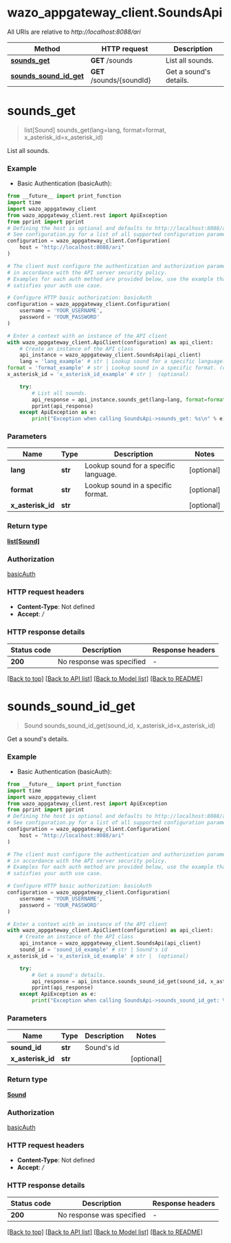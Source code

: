 # wazo_appgateway_client.SoundsApi

All URIs are relative to *http://localhost:8088/ari*

Method | HTTP request | Description
------------- | ------------- | -------------
[**sounds_get**](SoundsApi.md#sounds_get) | **GET** /sounds | List all sounds.
[**sounds_sound_id_get**](SoundsApi.md#sounds_sound_id_get) | **GET** /sounds/{soundId} | Get a sound&#39;s details.


# **sounds_get**
> list[Sound] sounds_get(lang=lang, format=format, x_asterisk_id=x_asterisk_id)

List all sounds.

### Example

* Basic Authentication (basicAuth):
```python
from __future__ import print_function
import time
import wazo_appgateway_client
from wazo_appgateway_client.rest import ApiException
from pprint import pprint
# Defining the host is optional and defaults to http://localhost:8088/ari
# See configuration.py for a list of all supported configuration parameters.
configuration = wazo_appgateway_client.Configuration(
    host = "http://localhost:8088/ari"
)

# The client must configure the authentication and authorization parameters
# in accordance with the API server security policy.
# Examples for each auth method are provided below, use the example that
# satisfies your auth use case.

# Configure HTTP basic authorization: basicAuth
configuration = wazo_appgateway_client.Configuration(
    username = 'YOUR_USERNAME',
    password = 'YOUR_PASSWORD'
)

# Enter a context with an instance of the API client
with wazo_appgateway_client.ApiClient(configuration) as api_client:
    # Create an instance of the API class
    api_instance = wazo_appgateway_client.SoundsApi(api_client)
    lang = 'lang_example' # str | Lookup sound for a specific language. (optional)
format = 'format_example' # str | Lookup sound in a specific format. (optional)
x_asterisk_id = 'x_asterisk_id_example' # str |  (optional)

    try:
        # List all sounds.
        api_response = api_instance.sounds_get(lang=lang, format=format, x_asterisk_id=x_asterisk_id)
        pprint(api_response)
    except ApiException as e:
        print("Exception when calling SoundsApi->sounds_get: %s\n" % e)
```

### Parameters

Name | Type | Description  | Notes
------------- | ------------- | ------------- | -------------
 **lang** | **str**| Lookup sound for a specific language. | [optional] 
 **format** | **str**| Lookup sound in a specific format. | [optional] 
 **x_asterisk_id** | **str**|  | [optional] 

### Return type

[**list[Sound]**](Sound.md)

### Authorization

[basicAuth](../README.md#basicAuth)

### HTTP request headers

 - **Content-Type**: Not defined
 - **Accept**: */*

### HTTP response details
| Status code | Description | Response headers |
|-------------|-------------|------------------|
**200** | No response was specified |  -  |

[[Back to top]](#) [[Back to API list]](../README.md#documentation-for-api-endpoints) [[Back to Model list]](../README.md#documentation-for-models) [[Back to README]](../README.md)

# **sounds_sound_id_get**
> Sound sounds_sound_id_get(sound_id, x_asterisk_id=x_asterisk_id)

Get a sound's details.

### Example

* Basic Authentication (basicAuth):
```python
from __future__ import print_function
import time
import wazo_appgateway_client
from wazo_appgateway_client.rest import ApiException
from pprint import pprint
# Defining the host is optional and defaults to http://localhost:8088/ari
# See configuration.py for a list of all supported configuration parameters.
configuration = wazo_appgateway_client.Configuration(
    host = "http://localhost:8088/ari"
)

# The client must configure the authentication and authorization parameters
# in accordance with the API server security policy.
# Examples for each auth method are provided below, use the example that
# satisfies your auth use case.

# Configure HTTP basic authorization: basicAuth
configuration = wazo_appgateway_client.Configuration(
    username = 'YOUR_USERNAME',
    password = 'YOUR_PASSWORD'
)

# Enter a context with an instance of the API client
with wazo_appgateway_client.ApiClient(configuration) as api_client:
    # Create an instance of the API class
    api_instance = wazo_appgateway_client.SoundsApi(api_client)
    sound_id = 'sound_id_example' # str | Sound's id
x_asterisk_id = 'x_asterisk_id_example' # str |  (optional)

    try:
        # Get a sound's details.
        api_response = api_instance.sounds_sound_id_get(sound_id, x_asterisk_id=x_asterisk_id)
        pprint(api_response)
    except ApiException as e:
        print("Exception when calling SoundsApi->sounds_sound_id_get: %s\n" % e)
```

### Parameters

Name | Type | Description  | Notes
------------- | ------------- | ------------- | -------------
 **sound_id** | **str**| Sound&#39;s id | 
 **x_asterisk_id** | **str**|  | [optional] 

### Return type

[**Sound**](Sound.md)

### Authorization

[basicAuth](../README.md#basicAuth)

### HTTP request headers

 - **Content-Type**: Not defined
 - **Accept**: */*

### HTTP response details
| Status code | Description | Response headers |
|-------------|-------------|------------------|
**200** | No response was specified |  -  |

[[Back to top]](#) [[Back to API list]](../README.md#documentation-for-api-endpoints) [[Back to Model list]](../README.md#documentation-for-models) [[Back to README]](../README.md)

